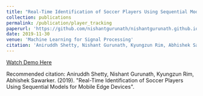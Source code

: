 ```yaml
---
title: "Real-Time Identification of Soccer Players Using Sequential Models for Mobile Edge Devices"
collection: publications
permalink: /publication/player_tracking
paperurl: 'https://github.com/nishantgurunath/nishantgurunath.github.io/blob/dev/files/MLSP_final_project.pdf'
date: 2019-11-30
venue: 'Machine Learning for Signal Processing'
citation: 'Aniruddh Shetty, Nishant Gurunath, Kyungzun Rim, Abhishek Sawarker. (2019). "Real-Time Identification of Soccer Players Using Sequential Models for Mobile Edge Devices".'
---
```


[Watch Demo Here](https://www.youtube.com/watch?v=PvUACZg59WA)

Recommended citation: Aniruddh Shetty, Nishant Gurunath, Kyungzun Rim, Abhishek Sawarker. (2019). "Real-Time Identification of Soccer Players Using Sequential Models for Mobile Edge Devices".

